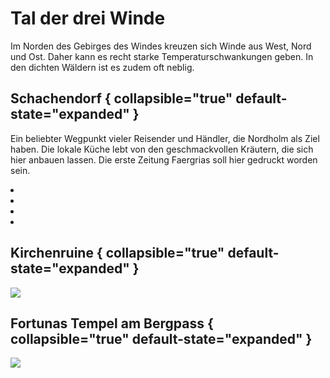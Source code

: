 # Tal der drei Winde

Im Norden des Gebirges des Windes kreuzen sich Winde aus West, Nord und Ost. Daher kann es recht starke
Temperaturschwankungen geben. In den dichten Wäldern ist es zudem oft neblig.

## Schachendorf { collapsible="true" default-state="expanded" }

Ein beliebter Wegpunkt vieler Reisender und Händler, die Nordholm als Ziel haben. Die lokale Küche lebt von den
geschmackvollen Kräutern, die sich hier anbauen lassen. Die erste Zeitung Faergrias soll hier gedruckt worden sein.

<procedure title="Charaktere von diesem Ort">
<list columns="3">
<li><a href="Falk.md"></a></li>
<li><a href="Gretchen.md"></a></li>
<li><a href="Vernia.md"></a></li>
<li><a href="Alice.md"></a></li>
</list>
</procedure>

## Kirchenruine { collapsible="true" default-state="expanded" }

![](three_winds_valley_church_ruins.jpg)

## Fortunas Tempel am Bergpass { collapsible="true" default-state="expanded" }

![](three_winds_valley_temple.jpg)


